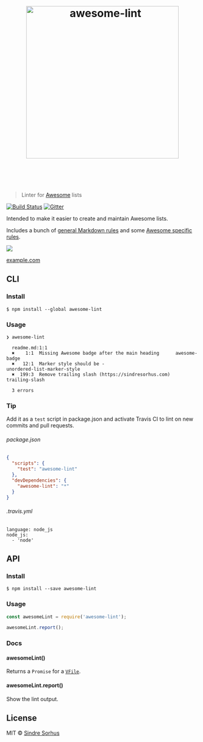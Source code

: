 <h1 align="center">
	<br>
	<img width="400" src="https://cdn.rawgit.com/sindresorhus/awesome-lint/master/media/logo.svg" alt="awesome-lint">
	<br>
	<br>
	<br>
</h1>

> Linter for [Awesome](https://awesome.re) lists

[![Build Status](https://travis-ci.org/sindresorhus/awesome-lint.svg?branch=master)](https://travis-ci.org/sindresorhus/awesome-lint) [![Gitter](https://badges.gitter.im/join_chat.svg)](https://gitter.im/sindresorhus/awesome)

Intended to make it easier to create and maintain Awesome lists.

Includes a bunch of [general Markdown rules](https://github.com/sindresorhus/awesome-lint/blob/master/config.js) and some [Awesome specific rules](https://github.com/sindresorhus/awesome-lint/tree/master/rules).

![](screenshot.png)

[example.com](http://example.com/)


## CLI

### Install

```
$ npm install --global awesome-lint
```

### Usage

```
❯ awesome-lint

  readme.md:1:1
  ✖    1:1  Missing Awesome badge after the main heading      awesome-badge
  ✖   12:1  Marker style should be -                          unordered-list-marker-style
  ✖  199:3  Remove trailing slash (https://sindresorhus.com)  trailing-slash

  3 errors
```

### Tip

Add it as a `test` script in package.json and activate Travis CI to lint on new commits and pull requests.

###### package.json

```json
{
  "scripts": {
    "test": "awesome-lint"
  },
  "devDependencies": {
    "awesome-lint": "*"
  }
}
```

###### .travis.yml

```
language: node_js
node_js:
  - 'node'
```


## API

### Install

```
$ npm install --save awesome-lint
```

### Usage

```js
const awesomeLint = require('awesome-lint');

awesomeLint.report();
```

### Docs

#### awesomeLint()

Returns a `Promise` for a [`VFile`](https://github.com/wooorm/vfile).

#### awesomeLint.report()

Show the lint output.


## License

MIT © [Sindre Sorhus](https://sindresorhus.com)
